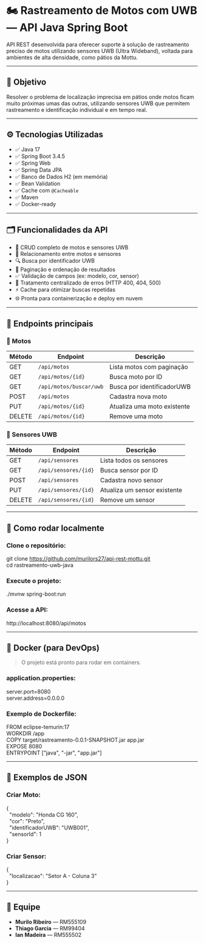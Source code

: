 # 🏍️ Rastreamento de Motos com UWB — API Java Spring Boot

API REST desenvolvida para oferecer suporte à solução de rastreamento preciso de motos utilizando sensores UWB (Ultra Wideband), voltada para ambientes de alta densidade, como pátios da Mottu.

---

## 📌 Objetivo

Resolver o problema de localização imprecisa em pátios onde motos ficam muito próximas umas das outras, utilizando sensores UWB que permitem rastreamento e identificação individual e em tempo real.

---

## ⚙️ Tecnologias Utilizadas

- ✅ Java 17
- ✅ Spring Boot 3.4.5
- ✅ Spring Web
- ✅ Spring Data JPA
- ✅ Banco de Dados H2 (em memória)
- ✅ Bean Validation
- ✅ Cache com `@Cacheable`
- ✅ Maven
- ✅ Docker-ready

---

## 🗂️ Funcionalidades da API

- 🔄 CRUD completo de motos e sensores UWB
- 🔗 Relacionamento entre motos e sensores
- 🔍 Busca por identificador UWB
- 📄 Paginação e ordenação de resultados
- ✅ Validação de campos (ex: modelo, cor, sensor)
- 🚫 Tratamento centralizado de erros (HTTP 400, 404, 500)
- ⚡ Cache para otimizar buscas repetidas
- 🌐 Pronta para containerização e deploy em nuvem

---

## 🔄 Endpoints principais

### 📌 Motos

| Método | Endpoint                          | Descrição                                |
|--------|-----------------------------------|------------------------------------------|
| GET    | `/api/motos`                      | Lista motos com paginação                |
| GET    | `/api/motos/{id}`                 | Busca moto por ID                        |
| GET    | `/api/motos/buscar/uwb`           | Busca por identificadorUWB               |
| POST   | `/api/motos`                      | Cadastra nova moto                       |
| PUT    | `/api/motos/{id}`                 | Atualiza uma moto existente              |
| DELETE | `/api/motos/{id}`                 | Remove uma moto                          |

### 📌 Sensores UWB

| Método | Endpoint              | Descrição                     |
|--------|-----------------------|-------------------------------|
| GET    | `/api/sensores`       | Lista todos os sensores       |
| GET    | `/api/sensores/{id}`  | Busca sensor por ID           |
| POST   | `/api/sensores`       | Cadastra novo sensor          |
| PUT    | `/api/sensores/{id}`  | Atualiza um sensor existente  |
| DELETE | `/api/sensores/{id}`  | Remove um sensor              |

---

## 🧪 Como rodar localmente

### Clone o repositório:

git clone https://github.com/murilors27/api-rest-mottu.git  
cd rastreamento-uwb-java

### Execute o projeto:

./mvnw spring-boot:run

### Acesse a API:

http://localhost:8080/api/motos

---

## 🐳 Docker (para DevOps)

> O projeto está pronto para rodar em containers.

### application.properties:

server.port=8080  
server.address=0.0.0.0

### Exemplo de Dockerfile:

FROM eclipse-temurin:17  
WORKDIR /app  
COPY target/rastreamento-0.0.1-SNAPSHOT.jar app.jar  
EXPOSE 8080  
ENTRYPOINT ["java", "-jar", "app.jar"]

---

## 📸 Exemplos de JSON

### Criar Moto:

{  
&nbsp;&nbsp;"modelo": "Honda CG 160",  
&nbsp;&nbsp;"cor": "Preto",  
&nbsp;&nbsp;"identificadorUWB": "UWB001",  
&nbsp;&nbsp;"sensorId": 1  
}

### Criar Sensor:

{  
&nbsp;&nbsp;"localizacao": "Setor A - Coluna 3"  
}

---

## 👥 Equipe

- **Murilo Ribeiro** — RM555109  
- **Thiago Garcia** — RM99404  
- **Ian Madeira** — RM555502
